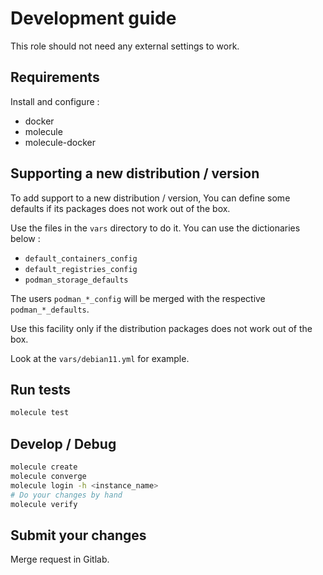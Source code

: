 Development guide
=================

This role should not need any external settings to work.

Requirements
------------

Install and configure :

* docker
* molecule
* molecule-docker

Supporting a new distribution / version
---------------------------------------

To add support to a new distribution / version, You can define some defaults if its
packages does not work out of the box.

Use the files in the `vars` directory to do it. You can use the dictionaries below :

- `default_containers_config`
- `default_registries_config`
- `podman_storage_defaults`

The users `podman_*_config` will be merged with the respective `podman_*_defaults`.

Use this facility only if the distribution packages does not work out of the box.

Look at the `vars/debian11.yml` for example.

Run tests
---------

```sh
molecule test
```

Develop / Debug
---------------

```sh
molecule create
molecule converge
molecule login -h <instance_name>
# Do your changes by hand
molecule verify
```

Submit your changes
-------------------

Merge request in Gitlab.
